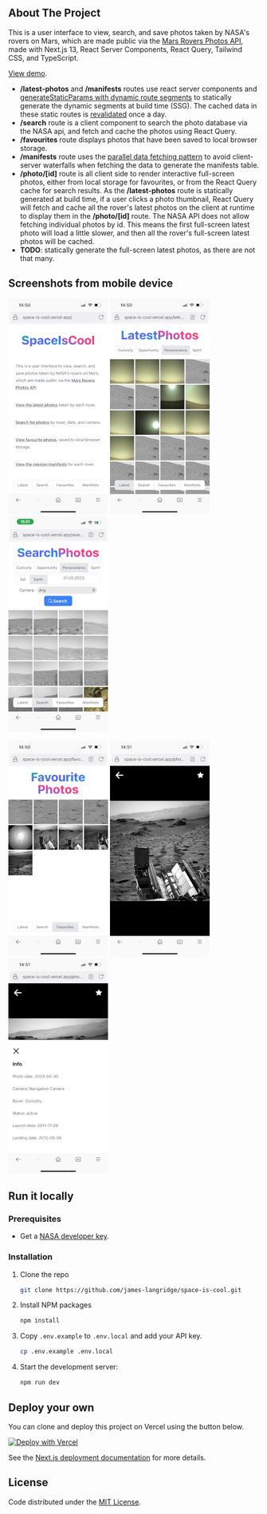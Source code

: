 ## About The Project

This is a user interface to view, search, and save photos taken by
NASA&apos;s rovers on Mars, which are made public via the [Mars Rovers Photos API](https://api.nasa.gov/#mars-rover-photos), made with Next.js 13, React Server Components, React Query, Tailwind CSS, and TypeScript.

[View demo](https://space-is-cool.vercel.app/).

- **/latest-photos** and **/manifests** routes use react server components and [generateStaticParams with dynamic route segments](https://nextjs.org/docs/app/building-your-application/routing/dynamic-routes) to statically generate the dynamic segments at build time (SSG). The cached data in these static routes is [revalidated](https://nextjs.org/docs/app/building-your-application/data-fetching/revalidating#background-revalidation) once a day.
- **/search** route is a client component to search the photo database via the NASA api, and fetch and cache the photos using React Query.
- **/favourites** route displays photos that have been saved to local browser storage.
- **/manifests** route uses the [parallel data fetching pattern](https://nextjs.org/docs/app/building-your-application/data-fetching/fetching#parallel-data-fetching) to avoid client-server waterfalls when fetching the data to generate the manifests table.
- **/photo/[id]** route is all client side to render interactive full-screen photos, either from local storage for favourites, or from the React Query cache for search results. As the **/latest-photos** route is statically generated at build time, if a user clicks a photo thumbnail, React Query will fetch and cache all the rover's latest photos on the client at runtime to display them in the **/photo/[id]** route. The NASA API does not allow fetching individual photos by id. This means the first full-screen latest photo will load a little slower, and then all the rover's full-screen latest photos will be cached.  
- **TODO**: statically generate the full-screen latest photos, as there are not that many.

## Screenshots from mobile device

![home_screenshot](public/home.PNG) ![latest_screenshot](public/latest.PNG) ![search_screenshot](public/search.PNG)

![favourites_screenshot](public/favs.PNG) ![full_size_screenshot](public/full.PNG) ![photo_info_screenshot](public/info.PNG)


## Run it locally

### Prerequisites

- Get a [NASA developer key](https://api.nasa.gov/#signUp).

### Installation

1. Clone the repo
   ```sh
   git clone https://github.com/james-langridge/space-is-cool.git
   ```

2. Install NPM packages
   ```sh
   npm install
   ```

3. Copy `.env.example` to `.env.local` and add your API key.
    ```sh
    cp .env.example .env.local
    ```

6. Start the development server:
    ```sh
    npm run dev
    ```

## Deploy your own

You can clone and deploy this project on Vercel using the button below.

[![Deploy with Vercel](https://vercel.com/button)](https://vercel.com/new/clone?repository-url=https%3A%2F%2Fgithub.com%2Fjames-langridge%2Fspace-is-cool&env=NEXT_PUBLIC_API_KEY,NEXT_PUBLIC_BASE_URL&envDescription=API%20keys%20needed%20for%20the%20application.&envLink=https%3A%2F%2Fgithub.com%2Fjames-langridge%2Fspace-is-cool%23readme)

See the [Next.js deployment documentation](https://nextjs.org/docs/deployment) for more details.

## License

Code distributed under the [MIT License](https://github.com/james-langridge/space-is-cool/blob/main/LICENSE).
